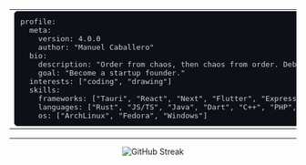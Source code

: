 <div align="center" style="width: 100%;">
  <table style="width: 100%; border: none;">
    <tr>
      <td style="width: 70%; border: none;">
<pre style="width: 100%; margin: 0; padding: 10px; overflow: auto; 
           background-color: #0D1117; color: #C9D1D9; 
           border-radius: 6px; border: 1px solid #30363D;" lang="yaml">
profile:
  meta:
    version: 4.0.0
    author: "Manuel Caballero"
  bio:
    description: "Order from chaos, then chaos from order. Debug & Repeat."
    goal: "Become a startup founder."
  interests: ["coding", "drawing"]
  skills:
    frameworks: ["Tauri", "React", "Next", "Flutter", "Express", "Dotnet"]
    languages: ["Rust", "JS/TS", "Java", "Dart", "C++", "PHP", "C#"]
    os: ["ArchLinux", "Fedora", "Windows"]
</pre>
      </td>
      <td style="width: 30%; border: none; background-color: #0D1117; border-radius: 6px; border: 1px solid #30363D;">
<pre style="margin: 0; padding: 10px; color: #C9D1D9; background-color: transparent;">
⠀⠀⠀⠀⠀⠀⠀⠀⠀⢀⣤⣶⡋⠁⠀⠀⠀⠀⢀⣀⣀⡀
⠀⠀⠀⠀⠀⠠⠒⣶⣶⣿⣿⣷⣾⣿⣿⣿⣿⣛⣋⣉⠀⠀
⠀⠀⠀⠀⢀⣤⣞⣫⣿⣿⣿⡻⢿⣿⣿⣿⣿⣿⣦⡀⠀⠀
⠀⠀⣶⣾⡿⠿⠿⠿⠿⠋⠈⠀⣸⣿⣿⣿⣿⣷⡈⠙⢆⠀
⠀⠀⠉⠁⠀⠤⣤⣤⣤⣤⣶⣾⣿⣿⣿⣿⠿⣿⣷⠀⠀⠀
⠀⠀⣠⣴⣾⣿⣿⣿⣿⣿⣿⣿⣿⡿⠟⠁⠀⢹⣿⠀⠀⠀
⢠⣾⣿⣿⣿⣿⠟⠋⠉⠛⠋⠉⠁⣀⠀⠀⠀⠸⠃⠀⠀⠀
⣿⣿⣿⣿⠹⣇⠀⠀⠀⠀⢀⡀⠀⢀⡙⢷⣦⣄⡀⠀⠀⠀
⣿⢿⣿⣿⣷⣦⠤⠤⠀⠀⣠⣿⣶⣶⣿⣿⣿⣿⣿⣷⣄⠀
⠈⠈⣿⡿⢿⣿⣿⣷⣿⣿⡿⢿⣿⣿⣁⡀⠀⠀⠉⢻⣿⣧
⠀⢀⡟⠀⠀⠉⠛⠙⠻⢿⣦⡀⠙⠛⠯⠤⠄⠀⠀⠈⠈⣿
⠀⠈⠀⠀⠀⠀⠀⠀⠀⠀⠈⠻⡆⠀⠀⠀⠀⠀⠀⠀⢀⠟
</pre>
      </td>
    </tr>
  </table>
</div>

<hr >

<div align="center" style="width: 100%;">

![GitHub Streak](https://streak-stats.demolab.com/?user=zorncbllr&theme=dark)

</div>